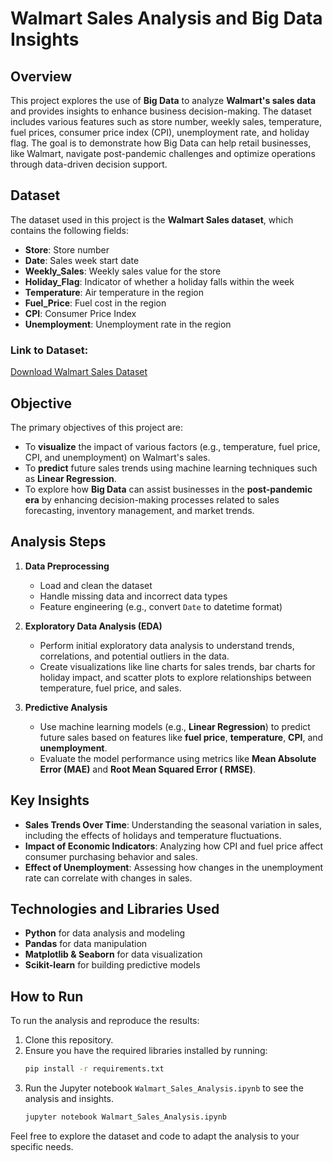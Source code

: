# Walmart Sales Analysis and Big Data Insights

## Overview

This project explores the use of **Big Data** to analyze **Walmart's sales data** and provides insights to enhance
business decision-making. The dataset includes various features such as store number, weekly sales, temperature, fuel
prices, consumer price index (CPI), unemployment rate, and holiday flag. The goal is to demonstrate how Big Data can
help retail businesses, like Walmart, navigate post-pandemic challenges and optimize operations through data-driven
decision support.

## Dataset

The dataset used in this project is the **Walmart Sales dataset**, which contains the following fields:

- **Store**: Store number
- **Date**: Sales week start date
- **Weekly_Sales**: Weekly sales value for the store
- **Holiday_Flag**: Indicator of whether a holiday falls within the week
- **Temperature**: Air temperature in the region
- **Fuel_Price**: Fuel cost in the region
- **CPI**: Consumer Price Index
- **Unemployment**: Unemployment rate in the region

### Link to Dataset:

[Download Walmart Sales Dataset](https://www.kaggle.com/datasets/mikhail1681/walmart-sales)

## Objective

The primary objectives of this project are:

- To **visualize** the impact of various factors (e.g., temperature, fuel price, CPI, and unemployment) on Walmart's
  sales.
- To **predict** future sales trends using machine learning techniques such as **Linear Regression**.
- To explore how **Big Data** can assist businesses in the **post-pandemic era** by enhancing decision-making processes
  related to sales forecasting, inventory management, and market trends.

## Analysis Steps

1. **Data Preprocessing**
    - Load and clean the dataset
    - Handle missing data and incorrect data types
    - Feature engineering (e.g., convert `Date` to datetime format)

2. **Exploratory Data Analysis (EDA)**
    - Perform initial exploratory data analysis to understand trends, correlations, and potential outliers in the data.
    - Create visualizations like line charts for sales trends, bar charts for holiday impact, and scatter plots to
      explore relationships between temperature, fuel price, and sales.

3. **Predictive Analysis**
    - Use machine learning models (e.g., **Linear Regression**) to predict future sales based on features like **fuel
      price**, **temperature**, **CPI**, and **unemployment**.
    - Evaluate the model performance using metrics like **Mean Absolute Error (MAE)** and **Root Mean Squared Error (
      RMSE)**.

## Key Insights

- **Sales Trends Over Time**: Understanding the seasonal variation in sales, including the effects of holidays and
  temperature fluctuations.
- **Impact of Economic Indicators**: Analyzing how CPI and fuel price affect consumer purchasing behavior and sales.
- **Effect of Unemployment**: Assessing how changes in the unemployment rate can correlate with changes in sales.

## Technologies and Libraries Used

- **Python** for data analysis and modeling
- **Pandas** for data manipulation
- **Matplotlib & Seaborn** for data visualization
- **Scikit-learn** for building predictive models

## How to Run

To run the analysis and reproduce the results:

1. Clone this repository.
2. Ensure you have the required libraries installed by running:
   ```bash
   pip install -r requirements.txt
    ```
3. Run the Jupyter notebook `Walmart_Sales_Analysis.ipynb` to see the analysis and insights.
    ```bash
    jupyter notebook Walmart_Sales_Analysis.ipynb
    ```

Feel free to explore the dataset and code to adapt the analysis to your specific needs.
